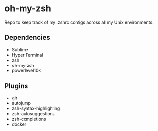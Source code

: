 # oh-my-zsh

Repo to keep track of my .zshrc configs across all my Unix environments.

## Dependencies

- Sublime
- Hyper Terminal
- zsh
- oh-my-zsh
- powerlevel10k

## Plugins

- git
- autojump
- zsh-syntax-highlighting
- zsh-autosuggestions
- zsh-completions
- docker
